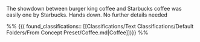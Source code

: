 The showdown between burger king coffee and Starbucks coffee was easily one by Starbucks. Hands down. No further details needed

%%
{{( found_classifications:: [[Classifications/Text Classifications/Default Folders/From Concept Preset/Coffee.md|Coffee]])}}
%%
